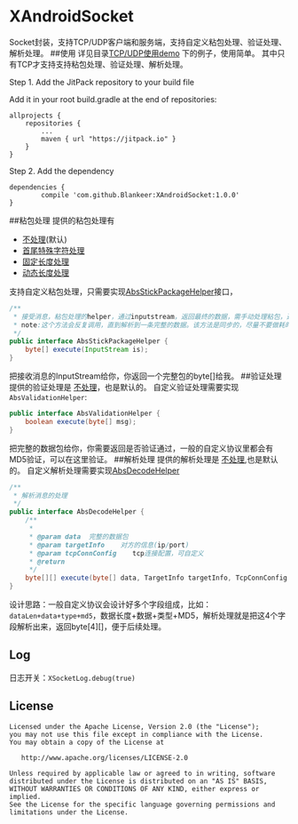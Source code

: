# XAndroidSocket
Socket封装，支持TCP/UDP客户端和服务端，支持自定义粘包处理、验证处理、解析处理。
##使用
详见目录[TCP/UDP使用demo](https://github.com/Blankeer/XAndroidSocket/tree/master/app/src/main/java/com/blanke/xandroidsocket)
下的例子，使用简单。
其中只有TCP才支持支持粘包处理、验证处理、解析处理。

Step 1. Add the JitPack repository to your build file

Add it in your root build.gradle at the end of repositories:

	allprojects {
		repositories {
			...
			maven { url "https://jitpack.io" }
		}
	}
Step 2. Add the dependency

	dependencies {
	        compile 'com.github.Blankeer:XAndroidSocket:1.0.0'
	}

##粘包处理
提供的粘包处理有
- [不处理](https://github.com/Blankeer/XAndroidSocket/blob/master/lib/src/main/java/com/blanke/xsocket/tcp/client/helper/stickpackage/BaseStickPackageHelper.java)(默认)
- [首尾特殊字符处理](https://github.com/Blankeer/XAndroidSocket/blob/master/lib/src/main/java/com/blanke/xsocket/tcp/client/helper/stickpackage/SpecifiedStickPackageHelper.java)
- [固定长度处理](https://github.com/Blankeer/XAndroidSocket/blob/master/lib/src/main/java/com/blanke/xsocket/tcp/client/helper/stickpackage/StaticLenStickPackageHelper.java)
- [动态长度处理](https://github.com/Blankeer/XAndroidSocket/blob/master/lib/src/main/java/com/blanke/xsocket/tcp/client/helper/stickpackage/VariableLenStickPackageHelper.java)

支持自定义粘包处理，只需要实现[AbsStickPackageHelper](https://github.com/Blankeer/XAndroidSocket/blob/master/lib/src/main/java/com/blanke/xsocket/tcp/client/helper/stickpackage/AbsStickPackageHelper.java)接口，
```java
/**
 * 接受消息，粘包处理的helper，通过inputstream，返回最终的数据，需手动处理粘包，返回的byte[]是我们预期的完整数据
 * note:这个方法会反复调用，直到解析到一条完整的数据。该方法是同步的，尽量不要做耗时操作，否则会阻塞读取数据
 */
public interface AbsStickPackageHelper {
    byte[] execute(InputStream is);
}
```
把接收消息的InputStream给你，你返回一个完整包的byte[]给我。
##验证处理
提供的验证处理是 [不处理](https://github.com/Blankeer/XAndroidSocket/blob/master/lib/src/main/java/com/blanke/xsocket/tcp/client/helper/validation/BaseValidationHelper.java)，也是默认的。
自定义验证处理需要实现`AbsValidationHelper`:
```java
public interface AbsValidationHelper {
    boolean execute(byte[] msg);
}
```
把完整的数据包给你，你需要返回是否验证通过，一般的自定义协议里都会有MD5验证，可以在这里验证。
##解析处理
提供的解析处理是 [不处理](https://github.com/Blankeer/XAndroidSocket/blob/master/lib/src/main/java/com/blanke/xsocket/tcp/client/helper/decode/BaseDecodeHelper.java),也是默认的。
自定义解析处理需要实现[AbsDecodeHelper](https://github.com/Blankeer/XAndroidSocket/blob/master/lib/src/main/java/com/blanke/xsocket/tcp/client/helper/decode/AbsDecodeHelper.java)
```java
/**
 * 解析消息的处理
 */
public interface AbsDecodeHelper {
    /**
     *
     * @param data  完整的数据包
     * @param targetInfo    对方的信息(ip/port)
     * @param tcpConnConfig    tcp连接配置，可自定义
     * @return
     */
    byte[][] execute(byte[] data, TargetInfo targetInfo, TcpConnConfig tcpConnConfig);
}
```
设计思路：一般自定义协议会设计好多个字段组成，比如：`dataLen+data+type+md5`，数据长度+数据+类型+MD5，解析处理就是把这4个字段解析出来，返回byte[4][]，便于后续处理。
## Log
日志开关：`XSocketLog.debug(true)`

License
-------

    Licensed under the Apache License, Version 2.0 (the "License");
    you may not use this file except in compliance with the License.
    You may obtain a copy of the License at

       http://www.apache.org/licenses/LICENSE-2.0

    Unless required by applicable law or agreed to in writing, software
    distributed under the License is distributed on an "AS IS" BASIS,
    WITHOUT WARRANTIES OR CONDITIONS OF ANY KIND, either express or implied.
    See the License for the specific language governing permissions and
    limitations under the License.
